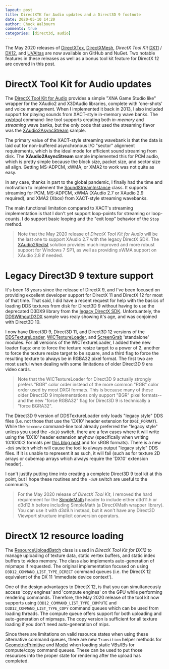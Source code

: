 ```yaml
---
layout: post
title: DirectXTK for Audio updates and a Direct3D 9 footnote
date: 2020-05-10 14:20
author: Chuck Walbourn
comments: true
categories: [direct3d, audio]
---
```


The May 2020 releases of [DirectXTex](https://github.com/microsoft/DirectXTex/releases/tag/may2020), [DirectXMesh](https://github.com/microsoft/DirectXMesh/releases/tag/may2020), *DirectX Tool Kit* [DX11](https://github.com/microsoft/DirectXTK/releases/tag/may2020) / [DX12](https://github.com/microsoft/DirectXTK12/releases/tag/may2020), and [UVAltas](https://github.com/microsoft/UVAtlas/releases/tag/may2020) are now available on GitHub and NuGet. Two notable features in these releases as well as a bonus tool kit feature for DirectX 12 are covered in this post.
<!--more-->

# DirectX Tool Kit for Audio updates

The [DirectX Tool Kit for Audio](https://walbourn.github.io/directx-tool-kit-for-audio/) provides a simple "XNA Game Studio like" wrapper for the XAudio2 and X3DAudio libraries, complete with 'one-shots' and voice management. When I implemented it back in 2013, I also included support for playing sounds from XACT-style in-memory wave banks. The [xwbtool](https://github.com/Microsoft/DirectXTK/wiki/XWBTool) command-line tool supports creating both *in-memory* and *streaming* wave banks, but the only code that used the streaming flavor was the [XAudio2AsyncStream](https://github.com/walbourn/directx-sdk-samples/tree/master/XAudio2/XAudio2AsyncStream) sample.

The primary value of the XACT-style streaming wavebank is that the data is laid out for non-buffered asynchronous I/O "sector" alignment requirements, which is the ideal mode for efficient sound streaming from disk. The **XAudio2AsyncStream** sample implemented this for PCM audio, which is pretty simple because the block size, packet size, and sector size all align. Getting MS-ADPCM, xWMA, or XMA2 to work was not quite as easy.

In any case, thanks in part to the global pandemic, I finally had the time and motivation to implement the [SoundStreamInstance](https://github.com/microsoft/DirectXTK/wiki/SoundStreamInstance) class. It supports streaming for PCM, MS-ADPCM, xWMA (XAudio 2.7 or XAudio 2.9 required), and XMA2 (Xbox) from XACT-style streaming wavebanks.

The main functional limitation compared to XACT's streaming implementation is that I don't yet support loop-points for streaming or loop-counts. I do support basic looping and the "exit loop" behavior of the ``Stop`` method.

> Note that the May 2020 release of *DirectX Tool Kit for Audio* will be the last one to support XAudio 2.7 with the legacy DirectX SDK. The [XAudio2Redist](https://aka.ms/xaudio2redist) solution provides much improved and more robust support for Windows 7 SP1, as well as providing xWMA support on XAudio 2.8 if needed.

# Legacy Direct3D 9 texture support

It's been 18 years since the release of DirectX 9, and I've been focused on providing excellent developer support for DirectX 11 and DirectX 12 for most of that time. That said, I did have a recent request for help with the basics of loading DDS textures from disk for Direct3D 9 without having to use the deprecated D3DX9 library from the [legacy DirectX SDK](https://docs.microsoft.com/en-us/windows/win32/directx-sdk--august-2009-). Unfortuantely, the [DDSWithoutD3DX](https://walbourn.github.io/ddswithoutd3dx-sample-update/) sample was realy showing it's age, and was conjoined with Direct3D 10.

I now have Direct3D 9, Direct3D 11, and Direct3D 12 versions of the [DDSTextureLoader](https://github.com/microsoft/DirectXTex/tree/master/DDSTextureLoader), [WICTextureLoader](https://github.com/microsoft/DirectXTex/tree/master/WICTextureLoader), and [ScreenGrab](https://github.com/microsoft/DirectXTex/tree/master/ScreenGrab) 'standalone' modules. For all versions of the WICTextureLoader, I added three new loader flags: one to force the texture resize target to a power of 2, another to force the texture resize target to be square, and a third flag to force the resulting texture to always be in RGBA32 pixel format. The first two are most useful when dealing with some limitations of older Direct3D 9 era video cards.

> Note that the WICTextureLoader for Direct3D 9 actually strongly prefers "BGR" color order instead of the more common "RGB" color order used by most DXGI formats. This is because many of these older Direct3D 9 implementations only support "BGR" pixel formats--and the new "force RGBA32" flag for Direct3D 9 is technically a "force BGRA32".

The Direct3D 9 version of DDSTextureLoader only loads "legacy style" DDS files (i.e. not those that use the 'DX10' header extension for ``DXGI_FORMAT``). While the ``texconv`` command-line tool already preferred the "legacy style" unless you used the ``-dx10`` switch, there are a few cases where it will write using the 'DX10' header extension anyhow (specifically when writing 10:10:10:2 formats per [this blog post](https://walbourn.github.io/dds-update-and-1010102-problems/) and for sRGB formats). There is a new ``-dx9`` switch which will cause the tool to always output "legacy style" DDS files. If it is unable to represent it as such, it will fail (such as for texture 2D arrays or cubemap arrays which always require the 'DX10' extension header).

I can't justify putting time into creating a complete Direct3D 9 tool kit at this point, but I hope these routines and the ``-dx9`` switch are useful to the community.

> For the May 2020 release of *DirectX Tool Kit*, I removed the hard requirement for the [SimpleMath](https://github.com/microsoft/DirectXTK/wiki/SimpleMath) header to include either d3d11.h or d3d12.h before including SimpleMath (a DirectXMath wrapper library). You can use it with d3d9.h instead, but it won't have any Direct3D Viewport structure implicit conversion operators.

# DirectX 12 resource loading

The [ResourceUploadBatch](https://github.com/microsoft/DirectXTK12/wiki/ResourceUploadBatch) class is used in *DirectX Tool Kit for DX12* to manage uploading of texture data, static vertex buffers, and static index buffers to video memory. The class also implements  auto-generation of mipmaps if requested. The original implementation focused on using ``D3D12_COMMAND_LIST_TYPE_DIRECT`` command queues (i.e. the DirectX 12 equivalent of the DX 11 'immediate device context').

One of the design advantages to DirectX 12, is that you can simultaneously access 'copy engines' and 'compute engines' on the GPU while performing rendering commands. Therefore, the May 2020 release of the tool kit now supports using ``D3D12_COMMAND_LIST_TYPE_COMPUTE`` and ``D3D12_COMMAND_LIST_TYPE_COPY`` command queues which can be used from loading threads. The compute queue offers support for both uploading and auto-generation of mipmaps. The copy version is sufficient for all texture loading if you don't need auto-generation of mips.

Since there are limitations on valid resource states when using these alternative command queues, there are new ``Transition`` helper methods for [GeometricPrimitive](https://github.com/microsoft/DirectXTK12/wiki/GeometricPrimitive) and [Model](https://github.com/microsoft/DirectXTK12/wiki/Model) when loading static VBs/IBs for compute/copy command queues. These can be used to put those resources into the proper state for rendering after the upload has completed.
